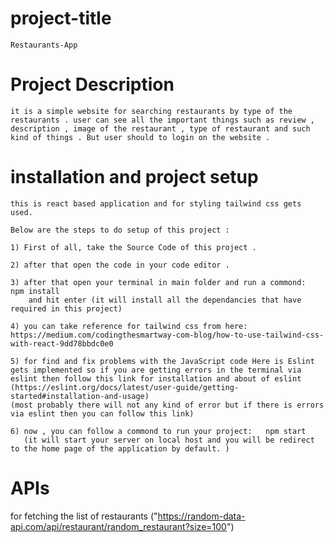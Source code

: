 # project-title

    Restaurants-App

# Project Description

    it is a simple website for searching restaurants by type of the restaurants . user can see all the important things such as review , description , image of the restaurant , type of restaurant and such kind of things . But user should to login on the website .

# installation and project setup

    this is react based application and for styling tailwind css gets used.

    Below are the steps to do setup of this project :

    1) First of all, take the Source Code of this project .

    2) after that open the code in your code editor .

    3) after that open your terminal in main folder and run a commond:  npm install
        and hit enter (it will install all the dependancies that have required in this project)

    4) you can take reference for tailwind css from here: https://medium.com/codingthesmartway-com-blog/how-to-use-tailwind-css-with-react-9dd78bbdc0e0

    5) for find and fix problems with the JavaScript code Here is Eslint gets implemented so if you are getting errors in the terminal via eslint then follow this link for installation and about of eslint (https://eslint.org/docs/latest/user-guide/getting-started#installation-and-usage)
    (most probably there will not any kind of error but if there is errors via eslint then you can follow this link)

    6) now , you can follow a commond to run your project:   npm start
       (it will start your server on local host and you will be redirect to the home page of the application by default. )

# APIs

for fetching the list of restaurants
("https://random-data-api.com/api/restaurant/random_restaurant?size=100")
